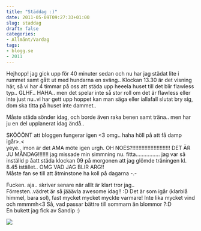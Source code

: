 ```yaml
---
title: "Städdag :)"
date: 2011-05-09T09:27:33+01:00
slug: staddag
draft: false
categories:
- Allmänt/Vardag
tags:
- blogg.se
- 2011
---
```

Hejhopp! jag gick upp för 40 minuter sedan och nu har jag städat lite i rummet samt gått ut med hundarna en sväng.. Klockan 13.30 är det visning här, så vi har 4 timmar på oss att städa upp heeela huset till det blir flawless typ.. GLHF.. HAHA.. men det spelar inte så stor roll om det är flawless eller inte just nu..vi har gett upp hoppet kan man säga eller iallafall slutat bry sig, dom ska titta på huset inte dammet..  
  
Måste städa sönder idag, och borde även raka benen samt träna.. men har ju en del upplanerat idag ändå..  
  
SKÖÖÖNT att bloggen fungerar igen <3 omg.. haha höll på att få damp igår>.<  
yeye.. imon är det AMA möte igen urgh. OH NOES?!!!!!!!!!!!!!!!!!!!!!!!!! DET ÄR JU MÅNDAG!!!!!!! jag missade min simmning nu. fitta................ jag var så inställd p åatt städa klockan 09 på morgonen att jag glömde träningen kl. 8.45 istället.. OMG VAD JAG BLIR ARG!!  
Måste fan se till att åtminstone ha koll på dagarna -.-  
  
Fucken. aja.. skriver senare när alllt är klart tror jag..  
Förresten..vädret är så jääävla awesome idag!! :D Det är som igår (klarblå himmel, bara sol), fast mycket mycket myckte varmare! Inte lika mycket vind och mmmmh<3 Så, vad passar bättre till sommarn än blommor ?:D  
En bukett jag fick av Sandip :)  
  
![](/assets/images/blogg.se/dsc00463_147045748.jpg)